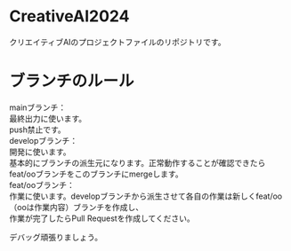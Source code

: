 # CreativeAI2024
クリエイティブAIのプロジェクトファイルのリポジトリです。

# ブランチのルール
mainブランチ：  
最終出力に使います。  
push禁止です。  
developブランチ：  
開発に使います。  
基本的にブランチの派生元になります。正常動作することが確認できたらfeat/ooブランチをこのブランチにmergeします。  
feat/ooブランチ：  
作業に使います。developブランチから派生させて各自の作業は新しくfeat/oo（ooは作業内容）ブランチを作成し、  
作業が完了したらPull Requestを作成してください。  

デバッグ頑張りましょう。